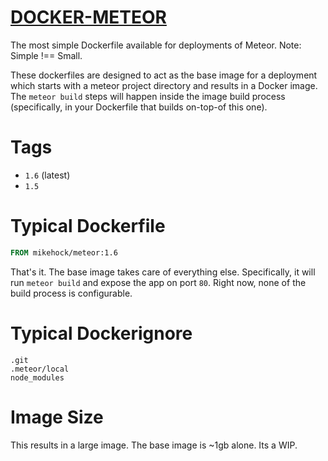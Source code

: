 # [DOCKER-METEOR](https://hub.docker.com/mikehock/meteor)

The most simple Dockerfile available for deployments of Meteor. Note: Simple !== Small. 

These dockerfiles are designed to act as the base image for a deployment which starts with a meteor project directory and results in a Docker image. The `meteor build` steps will happen inside the image build process (specifically, in your Dockerfile that builds on-top-of this one). 

# Tags

- `1.6` (latest)
- `1.5`

# Typical Dockerfile

```dockerfile
FROM mikehock/meteor:1.6
```

That's it. The base image takes care of everything else. Specifically, it will run `meteor build` and expose the app on port `80`. Right now, none of the build process is configurable.

# Typical Dockerignore

```
.git
.meteor/local
node_modules
```

# Image Size

This results in a large image. The base image is ~1gb alone. Its a WIP.
